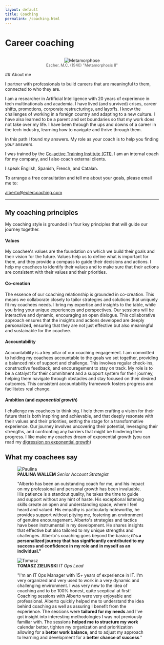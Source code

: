 ```yaml
---
layout: default
title: Coaching
permalink: /coaching.html
---
```


# Career coaching
<div style="text-align: center;">
    <figure style="display: inline-block;">
        <img src="{{site.baseurl}}/assets/img/metamorphose-2-3.jpg" alt="Metamorphose" style="max-width: 100%;" />
        <figcaption style="text-align: left; font-size: 0.9em; color: #555;">Escher, M.C. (1940) "Metamorphosis II"</figcaption>
    </figure>
</div>
## About me

I partner with professionals to build careers that are meaningful to them, connected to who they are. 

I am a researcher in Artificial Intelligence with 20 years of experience in tech multinationals and academia. I have lived (and survived) crises, career shifts, promotions, corporate restructurings, and layoffs. I know the challenges of working in a foreign country and adapting to a new culture. I have also learned to be a parent and set boundaries so that my work does not take over my life. I have been through the ups and downs of a career in the tech industry, learning how to navigate and thrive through them.

In this path I found *my* answers. My role as your coach is to help you finding *your* answers.

I was trained by the [Co-active Training Institute (CTI)](https://coactive.com/). I am an internal coach for my company, and I also coach external clients.

I speak English, Spanish, French, and Catalan. 

To arrange a free consultation and tell me about your goals, please email me to:

<div class="center-email">
    <a href="mailto:alberto@eulercoaching.com">alberto@eulercoaching.com</a>
</div>

----

## My coaching principles 

My coaching style is grounded in four key principles that will guide our journey together.

#### **Values**

My coachee's values are the foundation on which we build their goals and their vision for the future. Values help us to define what is important for them, and they provide a compass to guide their decisions and actions. I help my coachees to identify their values and to make sure that their actions are consistent with their values and their priorities.

#### **Co-creation**

The essence of our coaching relationship is grounded in co-creation. This means we collaborate closely to tailor strategies and solutions that uniquely fit my coachees needs. I bring my expertise and insights to the table, while you bring your unique experiences and perspectives. Our sessions will be interactive and dynamic, encouraging an open dialogue. This collaborative approach ensures that the insights and actions developed are deeply personalized, ensuring that they are not just effective but also meaningful and sustainable for the coachee.

#### **Accountability**

Accountability is a key pillar of our coaching engagement. I am committed to holding my coachees accountable to the goals we set together, providing a balanced mix of support and challenge. This involves regular check-ins, constructive feedback, and encouragement to stay on track. My role is to be a catalyst for their commitment and a support system for their journey, helping them navigate through obstacles and stay focused on their desired outcomes. This consistent accountability framework fosters progress and facilitates real change.

#### **Ambition** (and *exponential growth*)

I challenge my coachees to think big. I help them crafting a vision for their future that is both inspiring and achievable, and that deeply resonate with their values and their priorities, setting the stage for a transformative experience. Our journey involves uncovering their potential, leveraging their strengths, and confronting any barriers that might be hindering their progress. I like make my coaches dream of exponential growth (you can read my <a href="posts/a-digression-on-exponential-growth.html">digression on exponential growth</a>)
<br>

## What my coachees say

<div class="reviews">
    <div class="review-item">
        <figure class="review-figure">
            <img src="{{site.baseurl}}/assets/img/coachees/paulina.jpg" alt="Paulina" class="review-photo" />
            <figcaption class="review-text">
                <strong class="review-name">PAULINA WALLEM</strong> <i class="review-position">Senior Account Strategist</i>
                <p class="review-opinion">"Alberto has been an outstanding coach for me, and his impact on my professional and personal growth has been invaluable. His patience is a standout quality, he takes the time to guide and support without any hint of haste. His exceptional listening skills create an open and understanding space, where I feel heard and valued. His empathy is particularly noteworthy, he provides support without pitying me, fostering an environment of genuine encouragement. Alberto's strategies and tactics have been instrumental in my development. He shares insights that effective but also tailored to my unique strengths and challenges. Alberto's coaching goes beyond the basics; <b>it's a personalized journey that has significantly contributed to my success and confidence in my role and in myself as an individual."</b></p>
            </figcaption>
        </figure>
    </div>
    <div class="review-item reverse">
        <figure class="review-figure">
            <img src="{{site.baseurl}}/assets/img/coachees/tomasz.png" alt="Tomasz" class="review-photo" />
            <figcaption class="review-text">
                <strong class="review-name">TOMASZ ZIELINSKI</strong> <i class="review-position">IT Ops Lead</i>
                <p class="review-opinion">"I'm an IT Ops Manager with 15+ years of experience in IT. I'm very organized and very used to work in a very dynamic and challenging environment. I was very new to the idea of coaching and to be 100% honest, quite sceptical at first! Coaching sessions with Alberto were very enjoyable and professional. Alberto quickly helped me to understand the idea behind coaching as well as assuring I benefit from the experience. The sessions were <b>tailored for my needs</b> and I've got insight into interesting methodologies I was not previously familiar with. The sessions <b>helped me to structure my work</b> calendar better, tighten my organization and prioritization allowing for a <b>better work balance</b>, and to adjust my approach to learning and development for a <b>better chance of success</b>."</p>
            </figcaption>
        </figure>
    </div>
    <!-- Añade más reviews aquí -->
</div>



<br>
<br>
<br>